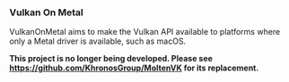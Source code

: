 ### Vulkan On Metal

VulkanOnMetal aims to make the Vulkan API available to platforms where only a
Metal driver is available, such as macOS.

**This project is no longer being developed. Please see https://github.com/KhronosGroup/MoltenVK for its replacement.**

